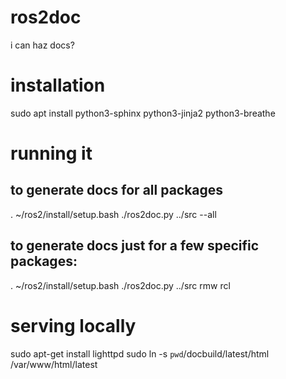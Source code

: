 # ros2doc
i can haz docs?

# installation
sudo apt install python3-sphinx python3-jinja2 python3-breathe

# running it

## to generate docs for all packages
. ~/ros2/install/setup.bash
./ros2doc.py ../src --all

## to generate docs just for a few specific packages:
. ~/ros2/install/setup.bash
./ros2doc.py ../src rmw rcl

# serving locally
sudo apt-get install lighttpd
sudo ln -s `pwd`/docbuild/latest/html /var/www/html/latest
